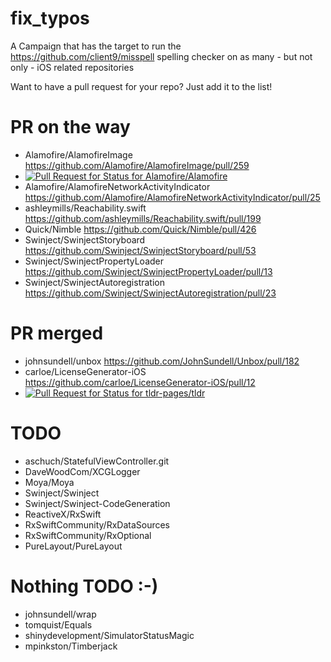 # fix_typos
A Campaign that has the target to run the https://github.com/client9/misspell spelling checker on as many - but not only - iOS related repositories

Want to have a pull request for your repo? Just add it to the list!

# PR on the way
- Alamofire/AlamofireImage https://github.com/Alamofire/AlamofireImage/pull/259
- [![Pull Request for Status for Alamofire/Alamofire](https://github-shields.com/github/Alamofire/Alamofire/pull/2104.svg)](https://github.com/Alamofire/Alamofire/pull/2104)
- Alamofire/AlamofireNetworkActivityIndicator https://github.com/Alamofire/AlamofireNetworkActivityIndicator/pull/25
- ashleymills/Reachability.swift https://github.com/ashleymills/Reachability.swift/pull/199
- Quick/Nimble https://github.com/Quick/Nimble/pull/426
- Swinject/SwinjectStoryboard https://github.com/Swinject/SwinjectStoryboard/pull/53
- Swinject/SwinjectPropertyLoader https://github.com/Swinject/SwinjectPropertyLoader/pull/13
- Swinject/SwinjectAutoregistration https://github.com/Swinject/SwinjectAutoregistration/pull/23

# PR merged
- johnsundell/unbox https://github.com/JohnSundell/Unbox/pull/182
- carloe/LicenseGenerator-iOS https://github.com/carloe/LicenseGenerator-iOS/pull/12
- [![Pull Request for Status for tldr-pages/tldr](https://github-shields.com/github/tldr-pages/tldr/pull/1374)](https://github.com/tldr-pages/tldr/pull/1374)

# TODO
- aschuch/StatefulViewController.git
- DaveWoodCom/XCGLogger
- Moya/Moya
- Swinject/Swinject
- Swinject/Swinject-CodeGeneration
- ReactiveX/RxSwift
- RxSwiftCommunity/RxDataSources
- RxSwiftCommunity/RxOptional
- PureLayout/PureLayout

# Nothing TODO :-)
- johnsundell/wrap
- tomquist/Equals
- shinydevelopment/SimulatorStatusMagic
- mpinkston/Timberjack
